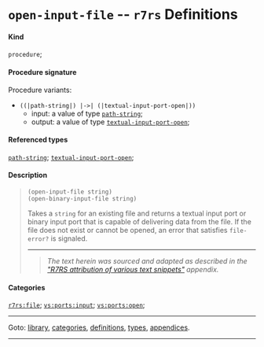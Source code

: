 

<a id='definition__r7rs__open-input-file'></a>

# `open-input-file` -- `r7rs` Definitions


#### Kind

`procedure`;


#### Procedure signature

Procedure variants:
 * `((|path-string|) |->| (|textual-input-port-open|))`
   * input: a value of type [`path-string`](../../r7rs/types/path-string.md#type__r7rs__path-string);
   * output: a value of type [`textual-input-port-open`](../../r7rs/types/textual-input-port-open.md#type__r7rs__textual-input-port-open);


#### Referenced types

[`path-string`](../../r7rs/types/path-string.md#type__r7rs__path-string);
[`textual-input-port-open`](../../r7rs/types/textual-input-port-open.md#type__r7rs__textual-input-port-open);


#### Description

> ````
> (open-input-file string)
> (open-binary-input-file string)
> ````
> 
> 
> Takes a `string` for an existing file and returns a textual
> input port or binary input port that is capable of delivering data from the
> file.  If the file does not exist or cannot be opened, an error that satisfies `file-error?` is signaled.
> 
> 
> ----
> > *The text herein was sourced and adapted as described in the ["R7RS attribution of various text snippets"](../../r7rs/appendices/attribution.md#appendix__r7rs__attribution) appendix.*


#### Categories

[`r7rs:file`](../../r7rs/categories/r7rs_3a_file.md#category__r7rs__r7rs_3a_file);
[`vs:ports:input`](../../r7rs/categories/vs_3a_ports_3a_input.md#category__r7rs__vs_3a_ports_3a_input);
[`vs:ports:open`](../../r7rs/categories/vs_3a_ports_3a_open.md#category__r7rs__vs_3a_ports_3a_open);

----

Goto: [library](../../r7rs/_index.md#library__r7rs), [categories](../../r7rs/categories/_index.md#toc__r7rs__categories), [definitions](../../r7rs/definitions/_index.md#toc__r7rs__definitions), [types](../../r7rs/types/_index.md#toc__r7rs__types), [appendices](../../r7rs/appendices/_index.md#toc__r7rs__appendices).

----

